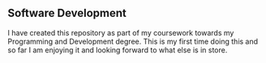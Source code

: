 ## Software Development
I have created this repository as part of my coursework towards my Programming and Development degree. 
This is my first time doing this and so far I am enjoying it and looking forward to what else is in store. 

